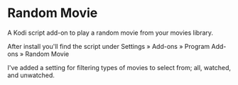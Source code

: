 # Random Movie

A Kodi script add-on to play a random movie from your movies library.

After install you'll find the script under Settings » Add-ons » Program Add-ons » Random Movie

I've added a setting for filtering types of movies to select from; all, watched, and unwatched.